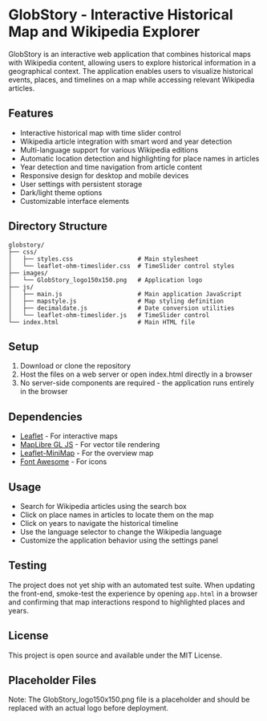 # GlobStory  -  Interactive Historical Map and Wikipedia Explorer

GlobStory is an interactive web application that combines historical maps with Wikipedia content, allowing users to explore historical information in a geographical context. The application enables users to visualize historical events, places, and timelines on a map while accessing relevant Wikipedia articles.

## Features

- Interactive historical map with time slider control
- Wikipedia article integration with smart word and year detection
- Multi-language support for various Wikipedia editions
- Automatic location detection and highlighting for place names in articles
- Year detection and time navigation from article content
- Responsive design for desktop and mobile devices
- User settings with persistent storage
- Dark/light theme options
- Customizable interface elements

## Directory Structure

```
globstory/
├── css/
│   ├── styles.css                  # Main stylesheet
│   └── leaflet-ohm-timeslider.css  # TimeSlider control styles
├── images/
│   └── GlobStory_logo150x150.png   # Application logo
├── js/
│   ├── main.js                     # Main application JavaScript
│   ├── mapstyle.js                 # Map styling definition
│   ├── decimaldate.js              # Date conversion utilities
│   └── leaflet-ohm-timeslider.js   # TimeSlider control
└── index.html                      # Main HTML file
```

## Setup

1. Download or clone the repository
2. Host the files on a web server or open index.html directly in a browser
3. No server-side components are required - the application runs entirely in the browser

## Dependencies

- [Leaflet](https://leafletjs.com/) - For interactive maps
- [MapLibre GL JS](https://maplibre.org/projects/maplibre-gl-js/) - For vector tile rendering
- [Leaflet-MiniMap](https://github.com/Norkart/Leaflet-MiniMap) - For the overview map
- [Font Awesome](https://fontawesome.com/) - For icons

## Usage

- Search for Wikipedia articles using the search box
- Click on place names in articles to locate them on the map
- Click on years to navigate the historical timeline
- Use the language selector to change the Wikipedia language
- Customize the application behavior using the settings panel

## Testing

The project does not yet ship with an automated test suite. When updating the
front-end, smoke-test the experience by opening `app.html` in a browser and
confirming that map interactions respond to highlighted places and years.

## License

This project is open source and available under the MIT License.

## Placeholder Files

Note: The GlobStory_logo150x150.png file is a placeholder and should be
replaced with an actual logo before deployment.
